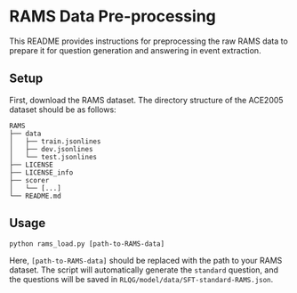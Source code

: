# RAMS Data Pre-processing

This README provides instructions for preprocessing the raw RAMS data to prepare it for question generation and answering in event extraction.

## Setup 

First, download the RAMS dataset. The directory structure of the ACE2005 dataset should be as follows:

```
RAMS
├── data
│   ├── train.jsonlines
│   ├── dev.jsonlines
│   └── test.jsonlines
├── LICENSE
├── LICENSE_info
├── scorer
│   └── [...]
└── README.md
```

## Usage

```
python rams_load.py [path-to-RAMS-data]
```

Here, `[path-to-RAMS-data]` should be replaced with the path to your RAMS dataset. The script will automatically generate the `standard` question, and the questions will be saved in `RLQG/model/data/SFT-standard-RAMS.json`.

